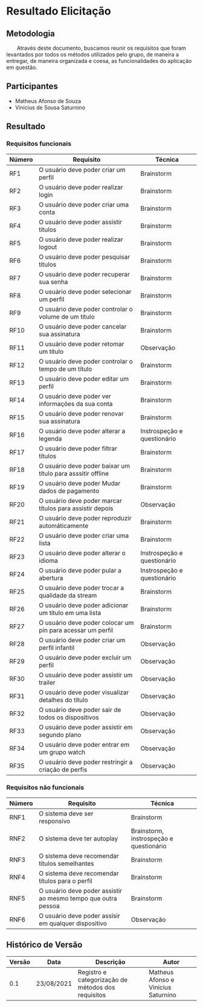 # Resultado Elicitação

## Metodologia

&emsp;&emsp;Através deste documento, buscamos reunir os requisitos que foram levantados por todos os métodos utilizados pelo grupo, de maneira a entregar, de maneira organizada e coesa, as funcionalidades do aplicação em questão.

## Participantes

- Matheus Afonso de Souza
- Vinicius de Sousa Saturnino

## Resultado

### Requisitos funcionais

| Número | Requisito | Técnica        |
| ------ | ---------- | --------------------------------------------------- |
| RF1 | O usuário deve poder criar um perfil | Brainstorm |
| RF2 | O usuário deve poder realizar login | Brainstorm |
| RF3 | O usuário deve poder criar uma conta | Brainstorm |
| RF4 | O usuário deve poder assistir títulos | Brainstorm |
| RF5 | O usuário deve poder realizar logout | Brainstorm |
| RF6 | O usuário deve poder pesquisar títulos | Brainstorm |
| RF7 | O usuário deve poder recuperar sua senha | Brainstorm |
| RF8 | O usuário deve poder selecionar um perfil | Brainstorm |
| RF9 | O usuário deve poder controlar o volume de um título | Brainstorm |
| RF10 | O usuário deve poder cancelar sua assinatura | Brainstorm |
| RF11 | O usuário deve poder retomar um título | Observação |
| RF12 | O usuário deve poder controlar o tempo de um título | Brainstorm |
| RF13 | O usuário deve poder editar um perfil | Brainstorm |
| RF14 | O usuário deve poder ver informações da sua conta | Brainstorm |
| RF15 | O usuário deve poder renovar sua assinatura | Brainstorm |
| RF16 | O usuário deve poder alterar a legenda | Instrospeção e questionário |
| RF17 | O usuário deve poder filtrar títulos | Brainstorm |
| RF18 | O usuário deve poder baixar um título para asssitir offline | Brainstorm |
| RF19 | O usuário deve poder Mudar dados de pagamento | Brainstorm |
| RF20 | O usuário deve poder marcar títulos para assistir depois | Observação |
| RF21 | O usuário deve poder reproduzir automáticamente | Brainstorm |
| RF22 | O usuário deve poder criar uma lista | Brainstorm |
| RF23 | O usuário deve poder alterar o idioma | Instrospeção e questionário |
| RF24 | O usuário deve poder pular a abertura | Instrospeção e questionário |
| RF25 | O usuário deve poder trocar a qualidade da stream | Brainstorm |
| RF26 | O usuário deve poder adicionar um título em uma lista | Brainstorm |
| RF27 | O usuário deve poder colocar um pin para acessar um perfil | Brainstorm |
| RF28 | O usuário deve poder criar um perfil infantil | Observação |
| RF29 | O usuário deve poder excluir um perfil | Observação |
| RF30 | O usuário deve poder assistir um trailer | Observação |
| RF31 | O usuário deve poder visualizar detalhes do título | Observação |
| RF32 | O usuário deve poder sair de todos os dispositivos | Observação |
| RF33 | O usuário deve poder assistir em segundo plano | Observação |
| RF34 | O usuário deve poder entrar em um grupo watch | Observação |
| RF35 | O usuário deve poder restringir a criação de perfis | Observação |

### Requisitos não funcionais

| Número | Requisito | Técnica        |
| ------ | ---------- | --------------------------------------------------- |
| RNF1 | O sistema deve ser responsivo | Brainstorm |
| RNF2 | O sistema deve ter autoplay | Brainstorm, instrospeção e questionário |
| RNF3 | O sistema deve recomendar títulos semelhantes | Brainstorm |
| RNF4 | O sistema deve recomendar títulos para o perfil | Brainstorm |
| RNF5 | O usuário deve poder assistir ao mesmo tempo que outra pessoa | Brainstorm |
| RNF6 | O usuário deve poder assisir em qualquer dispositivo | Observação |

## Histórico de Versão

| Versão | Data       | Descrição                                           | Autor        |
| ------ | ---------- | --------------------------------------------------- | ------------ |
| 0.1    | 23/08/2021 | Registro e categorização de métodos dos requisitos  | Matheus Afonso e Vinicius Saturnino |
